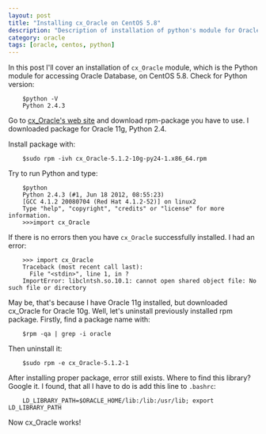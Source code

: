 ```yaml
---
layout: post
title: "Installing cx_Oracle on CentOS 5.8"
description: "Description of installation of python's module for Oracle database."
category: oracle
tags: [oracle, centos, python]
---
```


In this post I'll cover an installation of `cx_Oracle` module, which is the Python module for accessing Oracle Database, on CentOS 5.8. 
Check for Python version:

        $python -V
        Python 2.4.3

Go to [cx_Oracle's web site](http://cx-oracle.sourceforge.net) and download rpm-package you have to use. I downloaded package for Oracle 11g, Python 2.4.

Install package with:

        $sudo rpm -ivh cx_Oracle-5.1.2-10g-py24-1.x86_64.rpm

Try to run Python and type:

        $python
        Python 2.4.3 (#1, Jun 18 2012, 08:55:23) 
        [GCC 4.1.2 20080704 (Red Hat 4.1.2-52)] on linux2
        Type "help", "copyright", "credits" or "license" for more information.
        >>>import cx_Oracle

If there is no errors then you have `cx_Oracle` successfully installed. I had an error:

        >>> import cx_Oracle
        Traceback (most recent call last):
          File "<stdin>", line 1, in ?
        ImportError: libclntsh.so.10.1: cannot open shared object file: No such file or directory

May be, that's because I have Oracle 11g installed, but downloaded cx_Oracle for Oracle 10g. Well, let's uninstall previously installed rpm package. Firstly, find a package name with:

        $rpm -qa | grep -i oracle
        
Then uninstall it: 

        $sudo rpm -e cx_Oracle-5.1.2-1

After installing proper package, error still exists. Where to find this library? Google it. I found, that all I have to do is add this line to `.bashrc`:

        LD_LIBRARY_PATH=$ORACLE_HOME/lib:/lib:/usr/lib; export LD_LIBRARY_PATH
        
Now cx_Oracle works!
